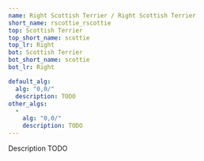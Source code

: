 ```yaml
---
name: Right Scottish Terrier / Right Scottish Terrier
short_name: rscottie_rscottie
top: Scottish Terrier
top_short_name: scottie
top_lr: Right
bot: Scottish Terrier
bot_short_name: scottie
bot_lr: Right

default_alg:
  alg: "0,0/"
  description: TODO
other_algs:
  -
    alg: "0,0/"
    description: TODO
---
```


Description TODO

